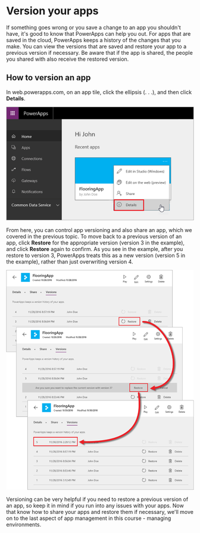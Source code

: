 <properties
   pageTitle="Version your apps | Microsoft PowerApps"
   description="Control which version of an app is used and shared"
   services=""
   suite="powerapps"
   documentationCenter="na"
   authors="mgblythe"
   manager="anneta"
   editor=""
   tags=""
   featuredVideoId=""
   courseDuration="5m"/>

<tags
   ms.service="powerapps"
   ms.devlang="na"
   ms.topic="get-started-article"
   ms.tgt_pltfrm="na"
   ms.workload="na"
   ms.date="12/09/2016"
   ms.author="mblythe"/>

# Version your apps
If something goes wrong or you save a change to an app you shouldn't have, it's good to know that PowerApps can help you out. For apps that are saved in the cloud, PowerApps keeps a history of the changes that you make. You can view the versions that are saved and restore your app to a previous version if necessary. Be aware that if the app is shared, the people you shared with also receive the restored version.


## How to version an app
In web.powerapps.com, on an app tile, click the ellipsis (. . .), and then click **Details**.
 
![Click details to access app version](./media/learning-manage-version-apps/details.png)

From here, you can control app versioning and also share an app, which we covered in the previous topic. To move back to a previous version of an app, click **Restore** for the appropriate version (version 3 in the example), and click **Restore** again to confirm. As you see in the example, after you restore to version 3, PowerApps treats this as a new version (version 5 in the example), rather than just overwriting version 4.

![Revert to a previous app version](./media/learning-manage-version-apps/version.png)

Versioning can be very helpful if you need to restore a previous version of an app, so keep it in mind if you run into any issues with your apps. Now that know how to share your apps and restore them if necessary, we'll move on to the last aspect of app management in this course - managing environments.
